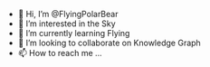 - 👋 Hi, I’m @FlyingPolarBear
- 👀 I’m interested in the Sky
- 🌱 I’m currently learning Flying
- 💞️ I’m looking to collaborate on Knowledge Graph
- 📫 How to reach me ...

<!---
FlyingPolarBear/FlyingPolarBear is a ✨ special ✨ repository because its `README.md` (this file) appears on your GitHub profile.
You can click the Preview link to take a look at your changes.
--->
